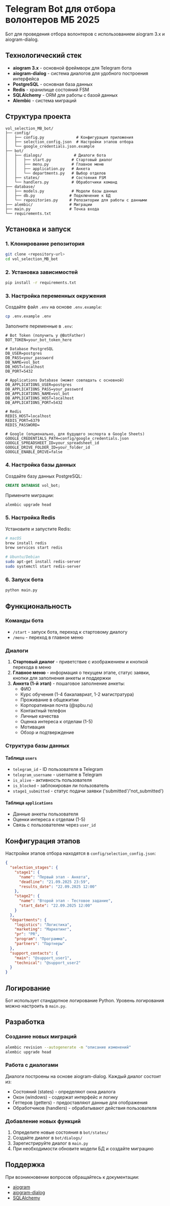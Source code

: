 # Telegram Bot для отбора волонтеров МБ 2025

Бот для проведения отбора волонтеров с использованием aiogram 3.x и aiogram-dialog.

## Технологический стек

- **aiogram 3.x** - основной фреймворк для Telegram бота
- **aiogram-dialog** - система диалогов для удобного построения интерфейса
- **PostgreSQL** - основная база данных
- **Redis** - хранилище состояний FSM
- **SQLAlchemy** - ORM для работы с базой данных
- **Alembic** - система миграций

## Структура проекта

```
vol_selection_MB_bot/
├── config/
│   ├── config.py              # Конфигурация приложения
│   ├── selection_config.json  # Настройки этапов отбора
│   └── google_credentials.json.example
├── bot/
│   ├── dialogs/              # Диалоги бота
│   │   ├── start.py         # Стартовый диалог
│   │   ├── menu.py          # Главное меню
│   │   ├── application.py   # Анкета
│   │   └── departments.py   # Выбор отделов
│   ├── states/              # Состояния FSM
│   └── handlers.py          # Обработчики команд
├── database/
│   ├── models.py            # Модели базы данных
│   ├── db.py               # Подключение к БД
│   └── repositories.py     # Репозитории для работы с данными
├── alembic/                # Миграции
├── main.py                 # Точка входа
└── requirements.txt
```

## Установка и запуск

### 1. Клонирование репозитория

```bash
git clone <repository-url>
cd vol_selection_MB_bot
```

### 2. Установка зависимостей

```bash
pip install -r requirements.txt
```

### 3. Настройка переменных окружения

Создайте файл `.env` на основе `.env.example`:

```bash
cp .env.example .env
```

Заполните переменные в `.env`:

```env
# Bot Token (получить у @BotFather)
BOT_TOKEN=your_bot_token_here

# Database PostgreSQL
DB_USER=postgres
DB_PASS=your_password
DB_NAME=vol_bot
DB_HOST=localhost
DB_PORT=5432

# Applications Database (может совпадать с основной)
DB_APPLICATIONS_USER=postgres
DB_APPLICATIONS_PASS=your_password
DB_APPLICATIONS_NAME=vol_bot
DB_APPLICATIONS_HOST=localhost
DB_APPLICATIONS_PORT=5432

# Redis
REDIS_HOST=localhost
REDIS_PORT=6379
REDIS_PASSWORD=

# Google (опционально, для будущего экспорта в Google Sheets)
GOOGLE_CREDENTIALS_PATH=config/google_credentials.json
GOOGLE_SPREADSHEET_ID=your_spreadsheet_id
GOOGLE_DRIVE_FOLDER_ID=your_folder_id
GOOGLE_ENABLE_DRIVE=false
```

### 4. Настройка базы данных

Создайте базу данных PostgreSQL:

```sql
CREATE DATABASE vol_bot;
```

Примените миграции:

```bash
alembic upgrade head
```

### 5. Настройка Redis

Установите и запустите Redis:

```bash
# macOS
brew install redis
brew services start redis

# Ubuntu/Debian
sudo apt-get install redis-server
sudo systemctl start redis-server
```

### 6. Запуск бота

```bash
python main.py
```

## Функциональность

### Команды бота

- `/start` - запуск бота, переход к стартовому диалогу
- `/menu` - переход в главное меню

### Диалоги

1. **Стартовый диалог** - приветствие с изображением и кнопкой перехода в меню
2. **Главное меню** - информация о текущем этапе, статус заявки, кнопки для заполнения анкеты и поддержки
3. **Анкета (1-й этап)** - пошаговое заполнение анкеты:
   - ФИО
   - Курс обучения (1-4 бакалавриат, 1-2 магистратура)
   - Проживание в общежитии
   - Корпоративная почта (@spbu.ru)
   - Контактный телефон
   - Личные качества
   - Оценка интереса к отделам (1-5)
   - Мотивация
   - Обзор и подтверждение

### Структура базы данных

#### Таблица `users`
- `telegram_id` - ID пользователя в Telegram
- `telegram_username` - username в Telegram
- `is_alive` - активность пользователя
- `is_blocked` - заблокирован ли пользователь
- `stage1_submitted` - статус подачи заявки ('submitted'/'not_submitted')

#### Таблица `applications` 
- Данные анкеты пользователя
- Оценки интереса к отделам (1-5)
- Связь с пользователем через `user_id`

## Конфигурация этапов

Настройки этапов отбора находятся в `config/selection_config.json`:

```json
{
  "selection_stages": {
    "stage1": {
      "name": "Первый этап - Анкета",
      "deadline": "21.09.2025 23:59",
      "results_date": "22.09.2025 12:00"
    },
    "stage2": {
      "name": "Второй этап - Тестовое задание", 
      "start_date": "22.09.2025 12:00"
    }
  },
  "departments": {
    "logistics": "Логистика",
    "marketing": "Маркетинг", 
    "pr": "PR",
    "program": "Программа",
    "partners": "Партнеры"
  },
  "support_contacts": {
    "main": "@support_user1",
    "technical": "@support_user2"
  }
}
```

## Логирование

Бот использует стандартное логирование Python. Уровень логирования можно настроить в `main.py`.

## Разработка

### Создание новых миграций

```bash
alembic revision --autogenerate -m "описание изменений"
alembic upgrade head
```

### Работа с диалогами

Диалоги построены на основе aiogram-dialog. Каждый диалог состоит из:
- Состояний (states) - определяют окна диалога
- Окон (windows) - содержат интерфейс и логику
- Геттеров (getters) - предоставляют данные для отображения
- Обработчиков (handlers) - обрабатывают действия пользователя

### Добавление новых функций

1. Определите новые состояния в `bot/states/`
2. Создайте диалог в `bot/dialogs/`
3. Зарегистрируйте диалог в `main.py`
4. При необходимости обновите модели БД и создайте миграцию

## Поддержка

При возникновении вопросов обращайтесь к документации:
- [aiogram](https://docs.aiogram.dev/)
- [aiogram-dialog](https://aiogram-dialog.readthedocs.io/)
- [SQLAlchemy](https://docs.sqlalchemy.org/)
